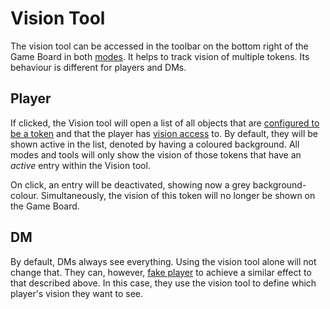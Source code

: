 # Vision Tool

The vision tool can be accessed in the toolbar on the bottom right of the Game Board in both [modes](/docs/tools-overview/#tools-and-modes).
It helps to track vision of multiple tokens.
Its behaviour is different for players and DMs.

## Player

If clicked, the Vision tool will open a list of all objects that are [configured to be a token](/docs/player/shapes/#properties) and that the player has [vision access](/docs/player/shapes/#access) to.
By default, they will be shown active in the list, denoted by having a coloured background.
All modes and tools will only show the vision of those tokens that have an *active* entry within the Vision tool.

On click, an entry will be deactivated, showing now a grey background-colour.
Simultaneously, the vision of this token will no longer be shown on the Game Board.

## DM

By default, DMs always see everything.
Using the vision tool alone will not change that.
They can, however, [fake player](/docs/dm/settings/#fake-player) to achieve a similar effect to that described above.
In this case, they use the vision tool to define which player's vision they want to see.
